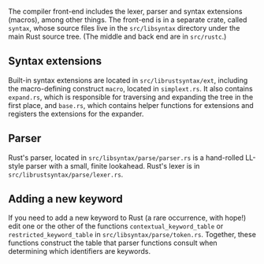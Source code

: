 The compiler front-end includes the lexer, parser and syntax extensions (macros), among other things. The front-end is in a separate crate, called ```syntax```, whose source files live in the ```src/libsyntax``` directory under the main Rust source tree. (The middle and back end are in ```src/rustc```.)

## Syntax extensions
Built-in syntax extensions are located in ```src/librustsyntax/ext```, including the macro-defining construct ```macro```, located in ```simplext.rs```. It also contains ```expand.rs```, which is responsible for traversing and expanding the tree in the first place, and ```base.rs```, which contains helper functions for extensions and registers the extensions for the expander.  

## Parser
Rust's parser, located in ```src/libsyntax/parse/parser.rs``` is a hand-rolled LL-style parser with a small, finite lookahead. Rust's lexer is in ```src/librustsyntax/parse/lexer.rs```.

## Adding a new keyword

If you need to add a new keyword to Rust (a rare occurrence, with hope!) edit one or the other of the functions ```contextual_keyword_table``` or ```restricted_keyword_table``` in ```src/libsyntax/parse/token.rs```. Together, these functions construct the table that parser functions consult when determining which identifiers are keywords.